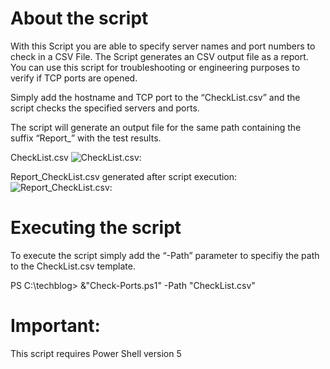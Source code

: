 # About the script
With this Script you are able to specify server names and port numbers to check in a CSV File. The Script generates an CSV output file as a report. You can use this script for troubleshooting or engineering purposes to verify if TCP ports are opened.

Simply add the hostname and TCP port to the “CheckList.csv” and the script checks the specified servers and ports.

The script will generate an output file for the same path containing the suffix “Report_” with the test results.

CheckList.csv
 ![CheckList.csv:](https://tech.nicolonsky.ch/content/images//2017/10/2017-10-18_1242.png)

Report_CheckList.csv generated after script execution:
 ![Report_CheckList.csv:](https://tech.nicolonsky.ch/content/images//2017/10/2017-10-18_1252.png)

# Executing the script

To execute the script simply add the “-Path” parameter to specifiy the path to the CheckList.csv template.

PS C:\techblog> &"Check-Ports.ps1" -Path "CheckList.csv"



# Important:

This script requires Power Shell version 5
